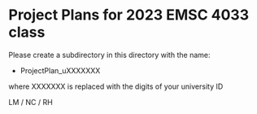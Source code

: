 # Project Plans for 2023 EMSC 4033 class

Please create a subdirectory in this directory with the name:
  - ProjectPlan_uXXXXXXX 

where XXXXXXX is replaced with the digits of your university ID

LM / NC / RH
